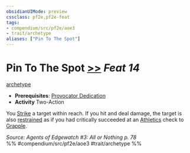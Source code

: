 ```yaml
---
obsidianUIMode: preview
cssclass: pf2e,pf2e-feat
tags:
- compendium/src/pf2e/aoe3
- trait/archetype
aliases: ["Pin To The Spot"]
---
```

# Pin To The Spot  [>>](chapter-9-playing-the-game.md#Actions "Two-Action") *Feat 14*  
[archetype](archetype.md "Archetype Feat Trait")  

- **Prerequisites**: [Provocator Dedication](provocator-dedication-aoe3.md)
- **Activity** Two-Action

You [Strike](strike.md) a target within reach. If you hit and deal damage, the target is also [restrained](conditions.md#Restrained) as if you had critically succeeded at an [Athletics](skills.md#Athletics) check to [Grapple](Reference/Rules/Actions/grapple.md).

*Source: Agents of Edgewatch #3: All or Nothing p. 78*  
%% #compendium/src/pf2e/aoe3 #trait/archetype %%